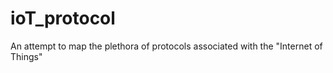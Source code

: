 # ioT_protocol
An attempt to map the plethora of protocols associated with the "Internet of Things"
